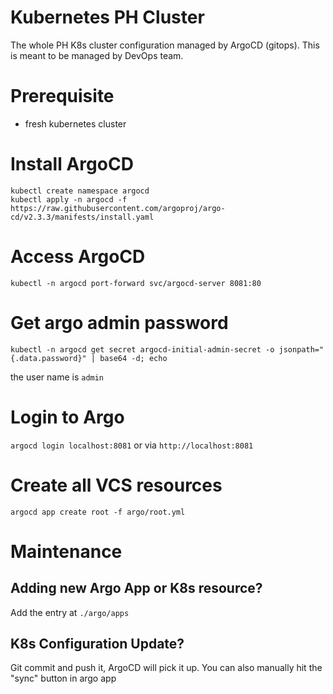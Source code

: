 # Kubernetes PH Cluster

The whole PH K8s cluster configuration managed by ArgoCD (gitops).
This is meant to be managed by DevOps team.

# Prerequisite
- fresh kubernetes cluster

# Install ArgoCD
```
kubectl create namespace argocd
kubectl apply -n argocd -f https://raw.githubusercontent.com/argoproj/argo-cd/v2.3.3/manifests/install.yaml
```

# Access ArgoCD
`kubectl -n argocd port-forward svc/argocd-server 8081:80`

# Get argo admin password
`kubectl -n argocd get secret argocd-initial-admin-secret -o jsonpath="{.data.password}" | base64 -d; echo`

the user name is `admin`

# Login to Argo
`argocd login localhost:8081` or via `http://localhost:8081`

# Create all VCS resources
`argocd app create root -f argo/root.yml`

# Maintenance

## Adding new Argo App or K8s resource?
Add the entry at `./argo/apps`

## K8s Configuration Update?
Git commit and push it, ArgoCD will pick it up.
You can also manually hit the "sync" button in argo app

